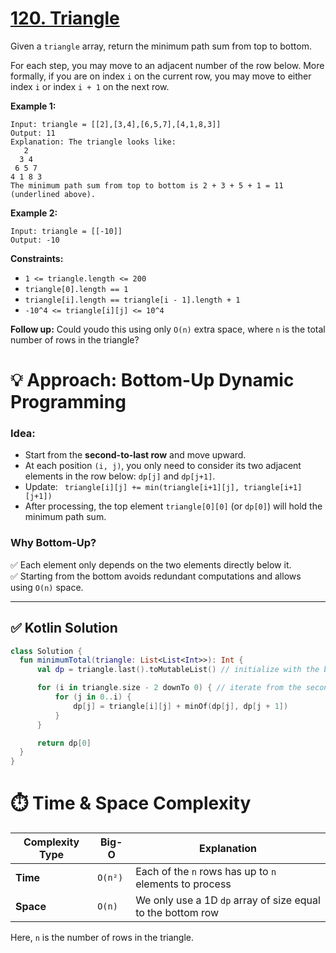 # [120. Triangle](https://leetcode.com/problems/triangle/description/?envType=study-plan-v2&envId=top-interview-150)

Given a <code>triangle</code> array, return the minimum path sum from top to bottom.

For each step, you may move to an adjacent number of the row below. More formally, if you are on index <code>i</code> on the current row, you may move to either index <code>i</code> or index <code>i + 1</code> on the next row.

**Example 1:** 

```
Input: triangle = [[2],[3,4],[6,5,7],[4,1,8,3]]
Output: 11
Explanation: The triangle looks like:
   2
  3 4
 6 5 7
4 1 8 3
The minimum path sum from top to bottom is 2 + 3 + 5 + 1 = 11 (underlined above).
```

**Example 2:** 

```
Input: triangle = [[-10]]
Output: -10
```

**Constraints:** 

- <code>1 <= triangle.length <= 200</code>
- <code>triangle[0].length == 1</code>
- <code>triangle[i].length == triangle[i - 1].length + 1</code>
- <code>-10^4 <= triangle[i][j] <= 10^4</code>

**Follow up:**  Could youdo this using only <code>O(n)</code> extra space, where <code>n</code> is the total number of rows in the triangle?

# 💡 Approach: Bottom-Up Dynamic Programming

### Idea:
- Start from the **second-to-last row** and move upward.
- At each position `(i, j)`, you only need to consider its two adjacent elements in the row below: `dp[j]` and `dp[j+1]`.
- Update: ``` triangle[i][j] += min(triangle[i+1][j], triangle[i+1][j+1])```
- After processing, the top element `triangle[0][0]` (or `dp[0]`) will hold the minimum path sum.

### Why Bottom-Up?
✅ Each element only depends on the two elements directly below it.  
✅ Starting from the bottom avoids redundant computations and allows using `O(n)` space.

---

## ✅ Kotlin Solution

```kotlin
class Solution {
  fun minimumTotal(triangle: List<List<Int>>): Int {
      val dp = triangle.last().toMutableList() // initialize with the bottom row

      for (i in triangle.size - 2 downTo 0) { // iterate from the second-last row upwards
          for (j in 0..i) {
              dp[j] = triangle[i][j] + minOf(dp[j], dp[j + 1])
          }
      }

      return dp[0]
  }
}
```

# ⏱️ Time & Space Complexity

| Complexity Type | Big-O      | Explanation                                  |
|-----------------|------------|----------------------------------------------|
| **Time**        | `O(n²)`    | Each of the `n` rows has up to `n` elements to process |
| **Space**       | `O(n)`     | We only use a 1D `dp` array of size equal to the bottom row |

Here, `n` is the number of rows in the triangle.